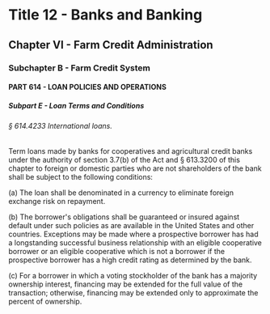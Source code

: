 
# Title 12 - Banks and Banking
## Chapter VI - Farm Credit Administration
### Subchapter B - Farm Credit System
#### PART 614 - LOAN POLICIES AND OPERATIONS
##### Subpart E - Loan Terms and Conditions
###### § 614.4233 International loans.

Term loans made by banks for cooperatives and agricultural credit banks under the authority of section 3.7(b) of the Act and § 613.3200 of this chapter to foreign or domestic parties who are not shareholders of the bank shall be subject to the following conditions:

(a) The loan shall be denominated in a currency to eliminate foreign exchange risk on repayment.

(b) The borrower's obligations shall be guaranteed or insured against default under such policies as are available in the United States and other countries. Exceptions may be made where a prospective borrower has had a longstanding successful business relationship with an eligible cooperative borrower or an eligible cooperative which is not a borrower if the prospective borrower has a high credit rating as determined by the bank.

(c) For a borrower in which a voting stockholder of the bank has a majority ownership interest, financing may be extended for the full value of the transaction; otherwise, financing may be extended only to approximate the percent of ownership.
